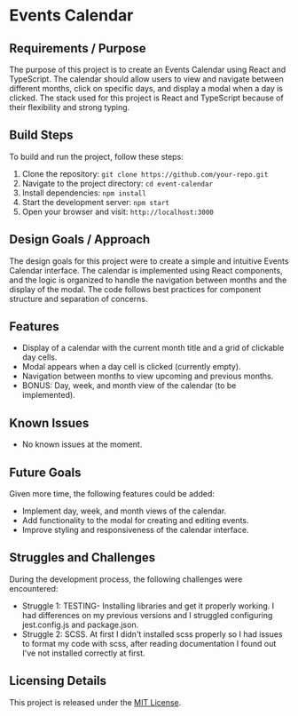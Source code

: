 # Events Calendar

## Requirements / Purpose

The purpose of this project is to create an Events Calendar using React and TypeScript. The calendar should allow users to view and navigate between different months, click on specific days, and display a modal when a day is clicked. The stack used for this project is React and TypeScript because of their flexibility and strong typing.

## Build Steps

To build and run the project, follow these steps:

1. Clone the repository: `git clone https://github.com/your-repo.git`
2. Navigate to the project directory: `cd event-calendar`
3. Install dependencies: `npm install`
4. Start the development server: `npm start`
5. Open your browser and visit: `http://localhost:3000`

## Design Goals / Approach

The design goals for this project were to create a simple and intuitive Events Calendar interface. The calendar is implemented using React components, and the logic is organized to handle the navigation between months and the display of the modal. The code follows best practices for component structure and separation of concerns.

## Features

-   Display of a calendar with the current month title and a grid of clickable day cells.
-   Modal appears when a day cell is clicked (currently empty).
-   Navigation between months to view upcoming and previous months.
-   BONUS: Day, week, and month view of the calendar (to be implemented).

## Known Issues

-   No known issues at the moment.

## Future Goals

Given more time, the following features could be added:

-   Implement day, week, and month views of the calendar.
-   Add functionality to the modal for creating and editing events.
-   Improve styling and responsiveness of the calendar interface.

## Struggles and Challenges

During the development process, the following challenges were encountered:

-   Struggle 1: TESTING- Installing libraries and get it properly working. I had differences on my previous versions and I struggled configuring jest.config.js and package.json.
-   Struggle 2: SCSS. At first I didn't installed scss properly so I had issues to format my code with scss, after reading documentation I found out I've not installed correctly at first.

## Licensing Details

This project is released under the [MIT License](LICENSE.md).

